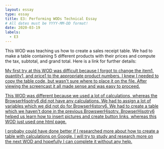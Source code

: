 ```yaml
---
layout: essay
type: essay
title: E3: Performing WODs Technical Essay
# All dates must be YYYY-MM-DD format!
date: 2020-03-19
labels:
  - E3
---
```

This WOD was teaching us how to create a sales receipt table.  We had to make a table containing 5 different products with their prices and compute the tax, subtotal, and grand total. 
Here is a link for further details: <a href="https://dport96.github.io/ITM352/morea/060.expressions-operators/experience-preparing-for-WOD.html">

My first try at this WOD was difficult because I forgot to change the item1, quantity1, and price1 to the appropriate product numbers.  I knew I needed to copy the table code, but wasn't sure where to place it on the file.  After viewing the screencast it all made sense and was easy to proceed.

This WOD was different because we used a lot of calculations, whereas the BrowserHisotry6 did not have any calculations.  We had to assign a lot of variables which we did not do for BrowserHistory6.  We had to create a table which we haven't done in the previous BrowswerHisotry.  BrowserHisotry6 helped us learn how to insert pictures and create button links, whereas this WOD just used one html page.

I probaby could have done better if I researched more about how to create a table with calculations on Google.  I will try to study and research more on the next WOD and hopefully I can complete it without any help. 
